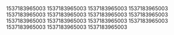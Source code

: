 1537183965003
1537183965003
1537183965003
1537183965003
1537183965003
1537183965003
1537183965003
1537183965003
1537183965003
1537183965003
1537183965003
1537183965003
1537183965003
1537183965003
1537183965003